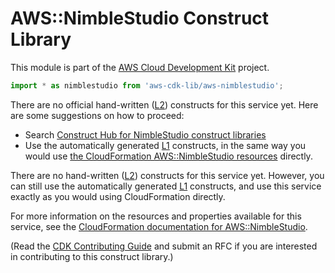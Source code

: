 # AWS::NimbleStudio Construct Library


This module is part of the [AWS Cloud Development Kit](https://github.com/aws/aws-cdk) project.

```ts nofixture
import * as nimblestudio from 'aws-cdk-lib/aws-nimblestudio';
```

<!--BEGIN CFNONLY DISCLAIMER-->

There are no official hand-written ([L2](https://docs.aws.amazon.com/cdk/latest/guide/constructs.html#constructs_lib)) constructs for this service yet. Here are some suggestions on how to proceed:

- Search [Construct Hub for NimbleStudio construct libraries](https://constructs.dev/search?q=nimblestudio)
- Use the automatically generated [L1](https://docs.aws.amazon.com/cdk/latest/guide/constructs.html#constructs_l1_using) constructs, in the same way you would use [the CloudFormation AWS::NimbleStudio resources](https://docs.aws.amazon.com/AWSCloudFormation/latest/UserGuide/AWS_NimbleStudio.html) directly.


<!--BEGIN CFNONLY DISCLAIMER-->

There are no hand-written ([L2](https://docs.aws.amazon.com/cdk/latest/guide/constructs.html#constructs_lib)) constructs for this service yet. 
However, you can still use the automatically generated [L1](https://docs.aws.amazon.com/cdk/latest/guide/constructs.html#constructs_l1_using) constructs, and use this service exactly as you would using CloudFormation directly.

For more information on the resources and properties available for this service, see the [CloudFormation documentation for AWS::NimbleStudio](https://docs.aws.amazon.com/AWSCloudFormation/latest/UserGuide/AWS_NimbleStudio.html).

(Read the [CDK Contributing Guide](https://github.com/aws/aws-cdk/blob/master/CONTRIBUTING.md) and submit an RFC if you are interested in contributing to this construct library.)

<!--END CFNONLY DISCLAIMER-->
